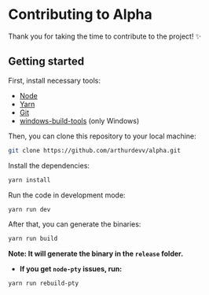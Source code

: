 # Contributing to Alpha

Thank you for taking the time to contribute to the project! ✨

## Getting started

First, install necessary tools:

- [Node](https://nodejs.org/en/download/)
- [Yarn](https://yarnpkg.com/en/docs/install)
- [Git](https://git-scm.com/downloads)
- [windows-build-tools](https://github.com/felixrieseberg/windows-build-tools)
  (only Windows)

Then, you can clone this repository to your local machine:

```sh
git clone https://github.com/arthurdevv/alpha.git
```

Install the dependencies:

```sh
yarn install
```

Run the code in development mode:

```sh
yarn run dev
```

After that, you can generate the binaries:

```sh
yarn run build
```

**Note: It will generate the binary in the `release` folder.**

- **If you get `node-pty` issues, run:**

```sh
yarn run rebuild-pty
```

